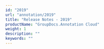 ```yaml
---
id: "2019"
url: "annotation/2019"
title: "Release Notes - 2019"
productName: "GroupDocs.Annotation Cloud"
weight: 1
description: ""
keywords: ""
---
```


